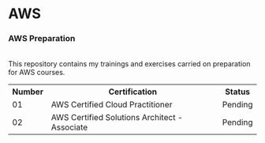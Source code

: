 # AWS
<h3>AWS Preparation</h3> <br>
This repository contains my trainings and exercises carried on preparation for AWS courses.
<table>
  <tr>
    <th>Number</th>
    <th>Certification</th>
    <th>Status</th>
  </tr>
  
  <tr>
    <td>01</td>
    <td>AWS Certified Cloud Practitioner</td>
    <td>Pending</td>
  </tr>
    <tr>
    <td>02</td>
    <td>AWS Certified Solutions Architect - Associate</td>
    <td>Pending</td>
  </tr>
</table> 

